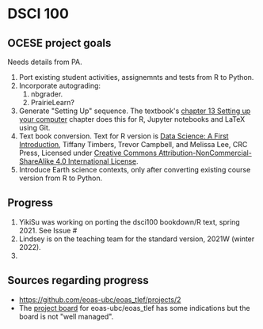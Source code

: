 # DSCI 100

## OCESE project goals

Needs details from PA.

1. Port existing student activities, assignemnts and tests from R to Python. 
2. Incorporate autograding: 
   1. nbgrader.
   2. PrairieLearn?
3. Generate "Setting Up" sequence. The textbook's [chapter 13 Setting up your computer](https://datasciencebook.ca/move-to-your-own-machine.html#overview-13) chapter does this for R, Jupyter notebooks and LaTeX using Git. 
4. Text book conversion. Text for R version is [Data Science: A First Introduction](https://datasciencebook.ca/), Tiffany Timbers, Trevor Campbell, and Melissa Lee, CRC Press, Licensed under [Creative Commons Attribution-NonCommercial-ShareAlike 4.0 International License](http://creativecommons.org/licenses/by-nc-sa/4.0/).  
5. Introduce Earth science contexts, only after converting existing course version from R to Python. 

## Progress 
1. YikiSu was working on porting the dsci100 bookdown/R text, spring 2021. See Issue #
2. Lindsey is on the teaching team for the standard version, 2021W (winter 2022). 
3. 

## Sources regarding progress

* https://github.com/eoas-ubc/eoas_tlef/projects/2 
* The [project board](https://github.com/eoas-ubc/eoas_tlef/projects/2) for eoas-ubc/eoas_tlef has some indications but the board is not "well managed". 


